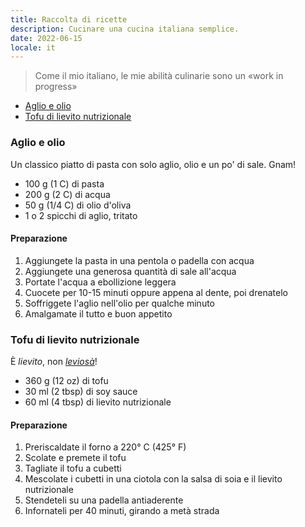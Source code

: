 ```yaml
---
title: Raccolta di ricette
description: Cucinare una cucina italiana semplice.
date: 2022-06-15
locale: it
---
```


> Come il mio italiano, le mie abilità culinarie sono un «work in progress»

- [Aglio e olio](#aglio-e-olio)
- [Tofu di lievito nutrizionale](#tofu-di-lievito-nutrizionale)

### Aglio e olio

Un classico piatto di pasta con solo aglio, olio e un po' di sale. Gnam!

- 100 g (1 C) di pasta
- 200 g (2 C) di acqua
- 50 g (1/4 C) di olio d'oliva
- 1 o 2 spicchi di aglio, tritato

#### Preparazione

1. Aggiungete la pasta in una pentola o padella con acqua
2. Aggiungete una generosa quantità di sale all'acqua
3. Portate l'acqua a ebollizione leggera
4. Cuocete per 10-15 minuti oppure appena al dente, poi drenatelo
5. Soffriggete l'aglio nell'olio per qualche minuto
6. Amalgamate il tutto e buon appetito

### Tofu di lievito nutrizionale

È _lievito_, non [_leviosà_](https://www.youtube.com/watch?v=Qgr4dcsY-60)!

- 360 g (12 oz) di tofu
- 30 ml (2 tbsp) di soy sauce
- 60 ml (4 tbsp) di lievito nutrizionale

#### Preparazione

1. Preriscaldate il forno a 220&deg; C (425&deg; F)
2. Scolate e premete il tofu
3. Tagliate il tofu a cubetti
4. Mescolate i cubetti in una ciotola con la salsa di soia e il lievito nutrizionale
5. Stendeteli su una padella antiaderente
6. Infornateli per 40 minuti, girando a metà strada
